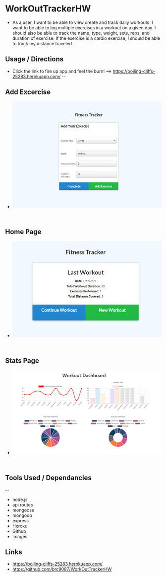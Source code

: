 # WorkOutTrackerHW

* As a user, I want to be able to view create and track daily workouts. I want to be able to log multiple exercises in a workout on a given day. I should also be able to track the name, type, weight, sets, reps, and duration of exercise. If the exercise is a cardio exercise, I should be able to track my distance traveled.

## Usage / Directions
* Click the link to fire up app and feel the burn! ==> https://boiling-cliffs-25283.herokuapp.com/
--
## Add Excercise
* ![](./images/addExcercise.JPG )

<br>

## Home Page 
* ![](./images/index.JPG )

<br>
    
    
## Stats Page
*  ![](./images/statsPage.JPG )

<br>

## Tools Used / Dependancies
--
* node.js
* api routes
* mongoose
* mongodb
* express
* Heroku
* Github
* images

## Links
* https://boiling-cliffs-25283.herokuapp.com/
* https://github.com/brc9087/WorkOutTrackerHW
